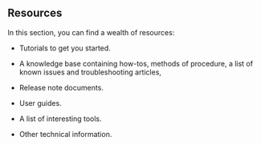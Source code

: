 ## Resources

In this section, you can find a wealth of resources:

- Tutorials to get you started.

- A knowledge base containing how-tos, methods of procedure, a list of known issues and troubleshooting articles,

- Release note documents.

- User guides.

- A list of interesting tools.

- Other technical information.
